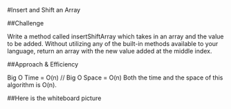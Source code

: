 #Insert and Shift an Array

##Challenge

Write a method called insertShiftArray which takes in an array and the value to be added. Without utilizing any of the built-in methods available to your language, return an array with the new value added at the middle index.

##Approach & Efficiency

Big O Time = O(n) // Big O Space = O(n) Both the time and the space of this algorithm is O(n).

##Here is the whiteboard picture